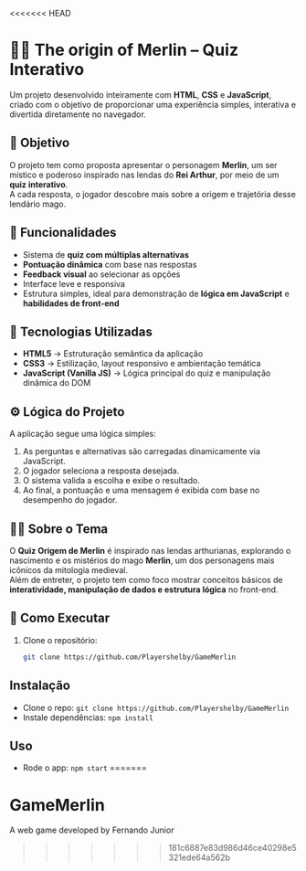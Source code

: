 <<<<<<< HEAD
# 🧙‍♂️ The origin of Merlin – Quiz Interativo

Um projeto desenvolvido inteiramente com **HTML**, **CSS** e **JavaScript**, criado com o objetivo de proporcionar uma experiência simples, interativa e divertida diretamente no navegador.

## 🎯 Objetivo

O projeto tem como proposta apresentar o personagem **Merlin**, um ser místico e poderoso inspirado nas lendas do **Rei Arthur**, por meio de um **quiz interativo**.  
A cada resposta, o jogador descobre mais sobre a origem e trajetória desse lendário mago.

## 🧩 Funcionalidades

- Sistema de **quiz com múltiplas alternativas**  
- **Pontuação dinâmica** com base nas respostas  
- **Feedback visual** ao selecionar as opções  
- Interface leve e responsiva  
- Estrutura simples, ideal para demonstração de **lógica em JavaScript** e **habilidades de front-end**

## 🧠 Tecnologias Utilizadas

- **HTML5** → Estruturação semântica da aplicação  
- **CSS3** → Estilização, layout responsivo e ambientação temática  
- **JavaScript (Vanilla JS)** → Lógica principal do quiz e manipulação dinâmica do DOM  

## ⚙️ Lógica do Projeto

A aplicação segue uma lógica simples:  
1. As perguntas e alternativas são carregadas dinamicamente via JavaScript.  
2. O jogador seleciona a resposta desejada.  
3. O sistema valida a escolha e exibe o resultado.  
4. Ao final, a pontuação e uma mensagem é exibida com base no desempenho do jogador.

## 🧙‍♂️ Sobre o Tema

O **Quiz Origem de Merlin** é inspirado nas lendas arthurianas, explorando o nascimento e os mistérios do mago **Merlin**, um dos personagens mais icônicos da mitologia medieval.  
Além de entreter, o projeto tem como foco mostrar conceitos básicos de **interatividade, manipulação de dados e estrutura lógica** no front-end.

## 🚀 Como Executar

1. Clone o repositório:
   ```bash
   git clone https://github.com/Playershelby/GameMerlin


## Instalação
- Clone o repo: `git clone https://github.com/Playershelby/GameMerlin`
- Instale dependências: `npm install`

## Uso
- Rode o app: `npm start`
=======
# GameMerlin
A web game developed by Fernando Junior
>>>>>>> 181c6887e83d986d46ce40298e5321ede64a562b
